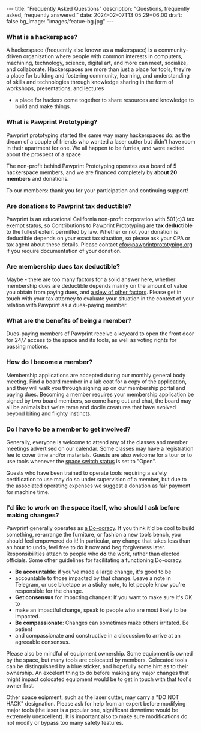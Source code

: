 --- title: "Frequently Asked Questions" description: "Questions, frequently
asked, frequently answered." date: 2024-02-07T13:05:29+06:00 draft: false
bg_image: "images/featue-bg.jpg" ---

### What is a hackerspace?

A hackerspace (frequently also known as a makerspace) is a community-driven
organization where people with common interests in computers, machining,
technology, science, digital art, and more can meet, socialize, and collaborate.
Hackerspaces are more than just a place for tools, they're a place for building
and fostering community, learning, and understanding of skills and technologies
through knowledge sharing in the form of workshops, presentations, and lectures
- a place for hackers come together to share resources and knowledge to build
    and make things.


### What is Pawprint Prototyping?

Pawprint prototyping started the same way many hackerspaces do: as the dream of
a couple of friends who wanted a laser cutter but didn't have room in their
apartment for one.  We all happen to be furries, and were excited about the
prospect of a space 

The non-profit behind Pawprint Prototyping operates as a board of 5 hackerspace
members, and we are financed completely by **<span class="member-count">about
20</span> members** and donations.

To our members: thank you for your participation and continuing support!


### Are donations to Pawprint tax deductible?

Pawprint is an educational California non-profit corporation with 501(c)3 tax
exempt status, so Contributions to Pawprint Prototyping are **tax deductible**
to the fullest extent permitted by law.  Whether or not your donation is
deductible depends on your exact tax situation, so please ask your CPA or tax
agent about these details. Please contact [cfo@pawprintprototyping.org](mailto:cfo@pawprintprototyping.org) if you require
documentation of your donation.


### Are membership dues tax deductible?

Maybe - there are too many factors for a solid answer here, whether membership
dues are deductible depends mainly on the amount of value you obtain from paying
dues, and [a slew of other factors](https://www.irs.gov/publications/p526#en_US_2010_publink1000229659).
Please get in touch with your tax attorney to evaluate your situation in the
context of your relation with Pawprint as a dues-paying member.


### What are the benefits of being a member?

Dues-paying members of Pawprint receive a keycard to open the front door for
24/7 access to the space and its tools, as well as voting rights for passing
motions.


### How do I become a member?

Membership applications are accepted during our monthly general body meeting.
Find a board member in a lab coat for a copy of the application, and they will
walk you through signing up on our membership portal and paying dues.  Becoming
a member requires your membership application be signed by two board members, so
come hang out and chat, the board may all be animals but we're tame and docile
creatures that have evolved beyond biting and flighty instincts.


### Do I have to be a member to get involved?

Generally, everyone is welcome to attend any of the classes and member meetings
advertised on our calendar.  Some classes may have a registration fee to cover
time and/or materials.   Guests are also welcome for a tour or to use tools
whenever the [space switch status](https://wiki.pawprint.space/space_switch/) is set to "Open".

Guests who have been trained to operate tools requiring a safety certification
to use may do so under supervision of a member, but due to the associated
operating expenses we suggest a donation as fair payment for machine time.


### I'd like to work on the space itself, who should I ask before making changes?

Pawprint generally operates as [a Do-ocracy](https://communitywiki.org/wiki/DoOcracy). If you think it'd be cool
to build something, re-arrange the furniture, or fashion a new tools bench, you
should feel empowered do it!  In particular, any change that takes less than an
hour to undo, feel free to do it now and beg forgiveness later.
Responsibilities attach to people who **do** the work, rather than elected
officials.  Some other guidelines for facilitating a functioning Do-ocracy:

 * __Be accountable__: if you've made a large change, it's good to be
 * accountable to those impacted by that change.
     Leave a note in Telegram, or use bluetape or a sticky note, to let people
     know you're responsible for the change.
 * __Get consensus__ for impacting changes:  If you want to make sure it's OK to
 * make an impactful change, speak
     to people who are most likely to be impacted.
 * __Be compassionate__: Changes can sometimes make others irritated. Be patient
 * and compassionate and constructive
     in a discussion to arrive at an agreeable consensus.

Please also be mindful of equipment ownership.  Some equipment is owned by the
space, but many tools are colocated by members.  Colocated tools can be
distinguished by a blue sticker, and hopefully some hint as to their ownership.
An excelent thing to do before making any major changes that might impact
colocated equipment would be to get in touch with that tool's owner first.

Other space eqipment, such as the laser cutter, may carry a "DO NOT HACK" designation. 
Please ask for help from an expert before modifying major tools (the laser is a
popular one, significant downtime would be extremely unexcellent). It is 
important also to make sure modifications do not modify or bypass too many safety
features.
